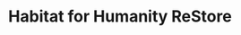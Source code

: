 ---
title: "Habitat for Humanity ReStore"
url: /north-randall/habitat-for-humanity-restore/
shop: Gebrauchtwaren
---